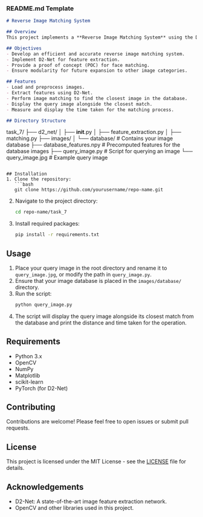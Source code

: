 ### README.md Template

```markdown
# Reverse Image Matching System

## Overview
This project implements a **Reverse Image Matching System** using the D2-Net feature extraction method. The system allows users to input a sample image and search for matches in a pre-existing database of images. It is designed to efficiently handle large datasets and can be expanded to include various categories, such as faces, automobiles, landscapes, and places.

## Objectives
- Develop an efficient and accurate reverse image matching system.
- Implement D2-Net for feature extraction.
- Provide a proof of concept (POC) for face matching.
- Ensure modularity for future expansion to other image categories.

## Features
- Load and preprocess images.
- Extract features using D2-Net.
- Perform image matching to find the closest image in the database.
- Display the query image alongside the closest match.
- Measure and display the time taken for the matching process.

## Directory Structure
```
task_7/
├── d2_net/
│   ├── __init__.py
│   ├── feature_extraction.py
│   ├── matching.py
├── images/
│   └── database/  # Contains your image database
├── database_features.npy  # Precomputed features for the database images
├── query_image.py  # Script for querying an image
└── query_image.jpg  # Example query image
```

## Installation
1. Clone the repository:
   ```bash
   git clone https://github.com/yourusername/repo-name.git
   ```
2. Navigate to the project directory:
   ```bash
   cd repo-name/task_7
   ```
3. Install required packages:
   ```bash
   pip install -r requirements.txt
   ```

## Usage
1. Place your query image in the root directory and rename it to `query_image.jpg`, or modify the path in `query_image.py`.
2. Ensure that your image database is placed in the `images/database/` directory.
3. Run the script:
   ```bash
   python query_image.py
   ```
4. The script will display the query image alongside its closest match from the database and print the distance and time taken for the operation.

## Requirements
- Python 3.x
- OpenCV
- NumPy
- Matplotlib
- scikit-learn
- PyTorch (for D2-Net)

## Contributing
Contributions are welcome! Please feel free to open issues or submit pull requests.

## License
This project is licensed under the MIT License - see the [LICENSE](LICENSE) file for details.

## Acknowledgements
- D2-Net: A state-of-the-art image feature extraction network.
- OpenCV and other libraries used in this project.
